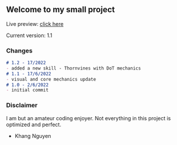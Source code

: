 ## Welcome to my small project

Live preview: [click here](https://thaykhangne.github.io/firemage-battle/)

Current version: 1.1

### Changes


```markdown
# 1.2 - 17/2022
- added a new skill - Thornvines with DoT mechanics
# 1.1 - 17/6/2022
- visual and core mechanics update
# 1.0 - 2/6/2022
- initial commit

```

### Disclaimer

I am but an amateur coding enjoyer. Not everything in this project is optimized and perfect.

- Khang Nguyen
